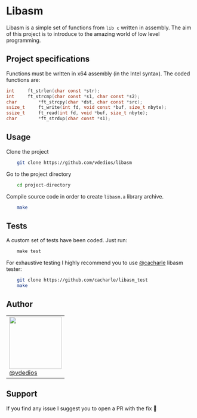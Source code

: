 # Libasm

Libasm is a simple set of functions from `lib c` written in assembly. The aim of this project is to introduce to the amazing world of low level programming.

## Project specifications

Functions must be written in x64 assembly (in the Intel syntax). The coded functions are:
 ```c
int		ft_strlen(char const *str);
int		ft_strcmp(char const *s1, char const *s2);
char		*ft_strcpy(char *dst, char const *src);
ssize_t		ft_write(int fd, void const *buf, size_t nbyte);
ssize_t		ft_read(int fd, void *buf, size_t nbyte);
char		*ft_strdup(char const *s1);
 ```

## Usage

Clone the project

```bash
    git clone https://github.com/vdedios/libasm
```

Go to the project directory

```bash
    cd project-directory
```

Compile source code in order to create `libasm.a` library archive.

```bash
    make
```

## Tests

A custom set of tests have been coded. Just run:

```c
    make test
```

For exhaustive testing I highly recommend you to use [@cacharle](https://github.com/cacharle/libasm_test) libasm tester:
```bash
    git clone https://github.com/cacharle/libasm_test
    make
```
## Author
<table>
    <tr>
        <td>
          <img src="https://cdn.intra.42.fr/users/small_vde-dios.jpg" width=140px>
          </br>
          <a href="https://github.com/vdedios">@vdedios</a>
        </td>
    </tr>
</table>

## Support

If you find any issue I suggest you to open a PR with the fix 🙂

